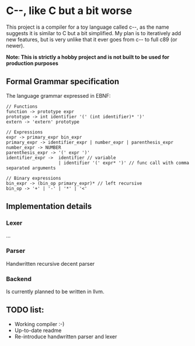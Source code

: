 # C--, like C but a bit worse
This project is a compiler for a toy language called c--, as the name suggests it is similar to C but a bit simplified. My plan is to iteratively add new features, but is very unlike that it ever goes from c-- to full c89 (or newer).

**Note: This is strictly a hobby project and is not built to be used for production purposes**

## Formal Grammar specification
The language grammar expressed in EBNF:
```
// Functions
function -> prototype expr
prototype -> int identifier '(' (int identifier)* ')'
extern -> 'extern' prototype

// Expressions
expr -> primary_expr bin_expr
primary_expr -> identifier_expr | number_expr | parenthesis_expr 
number_expr -> NUMBER
parenthesis_expr -> '(' expr ')'
identifier_expr ->  identifier // variable
                    | identifier '(' expr* ')' // func call with comma separated arguments

// Binary expressions
bin_expr -> (bin_op primary_expr)* // left recursive
bin_op -> '+' | '-' | '*' | '<'

```
## Implementation details
### Lexer
...
### Parser
Handwritten recursive decent parser

### Backend
Is currently planned to be written in llvm.

## TODO list:
* Working compiler :-)
* Up-to-date readme
* Re-introduce handwritten parser and lexer